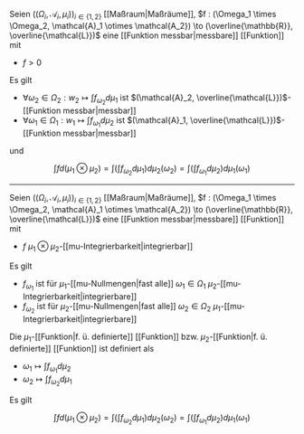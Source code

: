 Seien $((\Omega_i, \mathcal{A}_i, \mu_i))_{i \in \{ 1, 2 \}}$ [[Maßraum|Maßräume]], $f : (\Omega_1 \times \Omega_2, \mathcal{A}_1 \otimes \mathcal{A_2}) \to (\overline{\mathbb{R}}, \overline{\mathcal{L}})$ eine [[Funktion messbar|messbare]] [[Funktion]] mit
- $f \gt 0$

Es gilt
- $\forall \omega_2 \in \Omega_2 : w_2 \mapsto \int f_{\omega_2} d\mu_1$ ist $(\mathcal{A}_2, \overline{\mathcal{L}})$-[[Funktion messbar|messbar]]
- $\forall \omega_1 \in \Omega_1 : w_1 \mapsto \int f_{\omega_1} d\mu_2$ ist $(\mathcal{A}_1, \overline{\mathcal{L}})$-[[Funktion messbar|messbar]]

und 

$$
	\int f d(\mu_1 \otimes \mu_2) = \int\left( \int f_{\omega_2} d\mu_1 \right) d\mu_2(\omega_2) = \int\left( \int f_{\omega_1} d\mu_2 \right) d\mu_1(\omega_1)
$$

---

Seien $((\Omega_i, \mathcal{A}_i, \mu_i))_{i \in \{ 1, 2 \}}$ [[Maßraum|Maßräume]], $f : (\Omega_1 \times \Omega_2, \mathcal{A}_1 \otimes \mathcal{A_2}) \to (\overline{\mathbb{R}}, \overline{\mathcal{L}})$ eine [[Funktion messbar|messbare]] [[Funktion]] mit
- $f$ $\mu_1 \otimes \mu_2$-[[mu-Integrierbarkeit|integrierbar]]

Es gilt
- $f_{\omega_1}$ ist für $\mu_1$-[[mu-Nullmengen|fast alle]] $\omega_1 \in \Omega_1$ $\mu_2$-[[mu-Integrierbarkeit|integrierbare]]
- $f_{\omega_2}$ ist für $\mu_2$-[[mu-Nullmengen|fast alle]] $\omega_2 \in \Omega_2$ $\mu_1$-[[mu-Integrierbarkeit|integrierbare]]

Die $\mu_1$-[[Funktion|f. ü. definierte]] [[Funktion]] bzw. $\mu_2$-[[Funktion|f. ü. definierte]] [[Funktion]] ist definiert als
- $\omega_1 \mapsto \int f_{\omega_1} d\mu_2$
- $\omega_2 \mapsto \int f_{\omega_2} d\mu_1$

Es gilt

$$
	\int f d(\mu_1 \otimes \mu_2) = \int\left( \int f_{\omega_2} d\mu_1 \right) d\mu_2(\omega_2) = \int\left( \int f_{\omega_1} d\mu_2 \right) d\mu_1(\omega_1)
$$